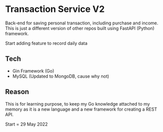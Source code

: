 # Transaction Service V2

Back-end for saving personal transaction, including purchase and income. This is just a different version of other repos built using FastAPI (Python) framework. 

Start adding feature to record daily data


## Tech ##
- Gin Framework (Go)
- MySQL (Updated to MongoDB, cause why not)


## Reason ##
This is for learning purpose, to keep my Go knowledge attached to my memory as it is a new language and a new framework for creating a REST API.

Start = 29 May 2022